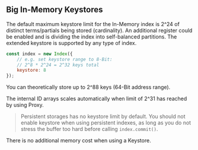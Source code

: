 ## Big In-Memory Keystores

The default maximum keystore limit for the In-Memory index is 2^24 of distinct terms/partials being stored (cardinality).
An additional register could be enabled and is dividing the index into self-balanced partitions.
The extended keystore is supported by any type of index.

```js
const index = new Index({
    // e.g. set keystore range to 8-Bit:
    // 2^8 * 2^24 = 2^32 keys total
    keystore: 8 
});
```

You can theoretically store up to 2^88 keys (64-Bit address range).

The internal ID arrays scales automatically when limit of 2^31 has reached by using Proxy.

> Persistent storages has no keystore limit by default.
> You should not enable keystore when using persistent indexes, as long as you do not stress the buffer too hard before calling `index.commit()`.

There is no additional memory cost when using a Keystore.